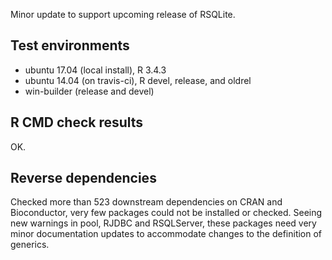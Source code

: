 Minor update to support upcoming release of RSQLite.

## Test environments
* ubuntu 17.04 (local install), R 3.4.3
* ubuntu 14.04 (on travis-ci), R devel, release, and oldrel
* win-builder (release and devel)


## R CMD check results

OK.

## Reverse dependencies

Checked more than 523 downstream dependencies on CRAN and Bioconductor, very few packages could not be installed or checked. Seeing new warnings in pool, RJDBC and RSQLServer, these packages need very minor documentation updates to accommodate changes to the definition of generics.
